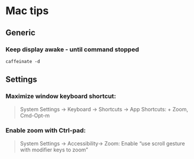 # Mac tips
## Generic 
### Keep display awake - until command stopped

    caffeinate -d

## Settings
### Maximize window keyboard shortcut:
> System Settings → Keyboard → Shortcuts → App Shortcuts: + Zoom, Cmd-Opt-m

### Enable zoom with Ctrl-pad: 
> System Settings → Accessibility→ Zoom: Enable “use scroll gesture with modifier keys to zoom”
